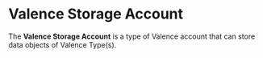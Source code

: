 # Valence Storage Account

The **Valence Storage Account** is a type of Valence account that can store
data objects of Valence Type(s).
